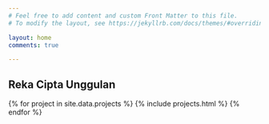 ```yaml
---
# Feel free to add content and custom Front Matter to this file.
# To modify the layout, see https://jekyllrb.com/docs/themes/#overriding-theme-defaults

layout: home
comments: true

---
```


<style>
.project-card {
  border: 1px solid #ccc;
  padding: 10px;
  margin: 10px 0;
}

.project-card h2 {
  margin-bottom: 5px;
}

.project-card a {
  display: inline-block;
  padding: 5px 10px;
  background-color: #007bff;
  color: #fff;
  text-decoration: none;
  border-radius: 3px;
}



</style>

<h2 class="post-list-heading">Reka Cipta Unggulan</h2>

{% for project in site.data.projects %}
  {% include projects.html %}
{% endfor %}
